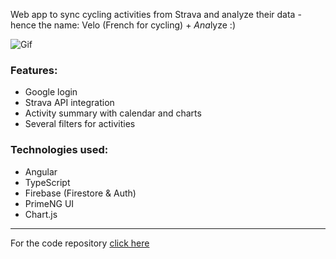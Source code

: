 Web app to sync cycling activities from Strava and analyze their data - hence the name: Velo (French for cycling) +
*Ana*lyze :)

![Gif](https://stuff.p-kin.com/screentogif/velolyze.gif)

### Features:

- Google login
- Strava API integration
- Activity summary with calendar and charts
- Several filters for activities

### Technologies used:

- Angular
- TypeScript
- Firebase (Firestore & Auth)
- PrimeNG UI
- Chart.js

---
For the code repository [click here](https://github.com/KinPeter/velolyze)